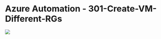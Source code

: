 # Azure Automation - 301-Create-VM-Different-RGs 
<a href="https://portal.azure.com/#create/Microsoft.Template/uri/https%3A%2F%2Fraw.githubusercontent.com%2Fvys99AZBuild%2FAzureAutomation%2Fmaster%2F301-Create-VM-Different-RGs%2Fazuredeploy.json" target="_blank">
   <img src="http://azuredeploy.net/deploybutton.png"/>
</a>
